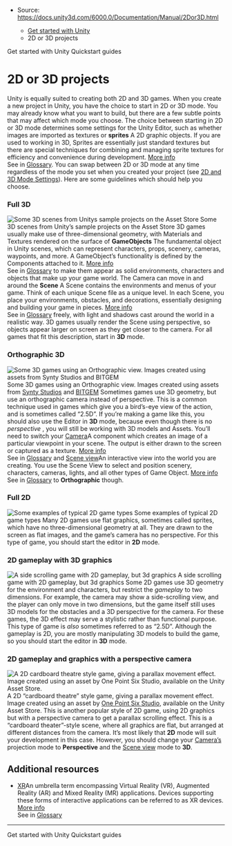 * Source: https://docs.unity3d.com/6000.0/Documentation/Manual/2Dor3D.html

  * [Get started with Unity](https://docs.unity3d.com/6000.0/Documentation/Manual/get-started-with-unity.html)
  * 2D or 3D projects


[](https://docs.unity3d.com/6000.0/Documentation/Manual/get-started-with-unity.html)
Get started with Unity
[](https://docs.unity3d.com/6000.0/Documentation/Manual/QuickstartGuides.html)
Quickstart guides
# 2D or 3D projects
Unity is equally suited to creating both 2D and 3D games. When you create a new project in Unity, you have the choice to start in 2D or 3D mode. You may already know what you want to build, but there are a few subtle points that may affect which mode you choose.
The choice between starting in 2D or 3D mode determines some settings for the Unity Editor, such as whether images are imported as textures or **sprites** A 2D graphic objects. If you are used to working in 3D, Sprites are essentially just standard textures but there are special techniques for combining and managing sprite textures for efficiency and convenience during development. [More info](https://docs.unity3d.com/6000.0/Documentation/Manual/sprite/sprite-landing.html)  
See in [Glossary](https://docs.unity3d.com/6000.0/Documentation/Manual/Glossary.html#Sprite). You can swap between 2D or 3D mode at any time regardless of the mode you set when you created your project (see [2D and 3D Mode Settings](https://docs.unity3d.com/6000.0/Documentation/Manual/2DAnd3DModeSettings.html)). Here are some guidelines which should help you choose.
### Full 3D
![Some 3D scenes from Unitys sample projects on the Asset Store](https://docs.unity3d.com/6000.0/Documentation/uploads/Main/3dGames.jpg) Some 3D scenes from Unity’s sample projects on the Asset Store
3D games usually make use of three-dimensional geometry, with Materials and Textures rendered on the surface of **GameObjects** The fundamental object in Unity scenes, which can represent characters, props, scenery, cameras, waypoints, and more. A GameObject’s functionality is defined by the Components attached to it. [More info](https://docs.unity3d.com/6000.0/Documentation/Manual/class-GameObject.html)  
See in [Glossary](https://docs.unity3d.com/6000.0/Documentation/Manual/Glossary.html#GameObject) to make them appear as solid environments, characters and objects that make up your game world. The Camera can move in and around the **Scene** A Scene contains the environments and menus of your game. Think of each unique Scene file as a unique level. In each Scene, you place your environments, obstacles, and decorations, essentially designing and building your game in pieces. [More info](https://docs.unity3d.com/6000.0/Documentation/Manual/CreatingScenes.html)  
See in [Glossary](https://docs.unity3d.com/6000.0/Documentation/Manual/Glossary.html#Scene) freely, with light and shadows cast around the world in a realistic way. 3D games usually render the Scene using perspective, so objects appear larger on screen as they get closer to the camera. For all games that fit this description, start in **3D** mode.
### Orthographic 3D
![Some 3D games using an Orthographic view. Images created using assets from Synty Studios and BITGEM](https://docs.unity3d.com/6000.0/Documentation/uploads/Main/3dOrthographicGames.jpg) Some 3D games using an Orthographic view. Images created using assets from [Synty Studios](https://assetstore.unity.com/publishers/5217) and [BITGEM](https://assetstore.unity.com/publishers/1299)
Sometimes games use 3D geometry, but use an orthographic camera instead of perspective. This is a common technique used in games which give you a bird’s-eye view of the action, and is sometimes called “2.5D”. If you’re making a game like this, you should also use the Editor in **3D** mode, because even though there is no _perspective_ , you will still be working with 3D models and Assets. You’ll need to switch your [Camera](https://docs.unity3d.com/6000.0/Documentation/Manual/CamerasOverview.html)A component which creates an image of a particular viewpoint in your scene. The output is either drawn to the screen or captured as a texture. [More info](https://docs.unity3d.com/6000.0/Documentation/Manual/CamerasOverview.html)  
See in [Glossary](https://docs.unity3d.com/6000.0/Documentation/Manual/Glossary.html#Camera) and [Scene view](https://docs.unity3d.com/6000.0/Documentation/Manual/SceneViewNavigation.html)An interactive view into the world you are creating. You use the Scene View to select and position scenery, characters, cameras, lights, and all other types of Game Object. [More info](https://docs.unity3d.com/6000.0/Documentation/Manual/UsingTheSceneView.html)  
See in [Glossary](https://docs.unity3d.com/6000.0/Documentation/Manual/Glossary.html#SceneView) to **Orthographic** though.
### Full 2D
![Some examples of typical 2D game types](https://docs.unity3d.com/6000.0/Documentation/uploads/Main/2dGames.jpg) Some examples of typical 2D game types
Many 2D games use flat graphics, sometimes called sprites, which have no three-dimensional geometry at all. They are drawn to the screen as flat images, and the game’s camera has no perspective. For this type of game, you should start the editor in **2D** mode.
### 2D gameplay with 3D graphics
![A side scrolling game with 2D gameplay, but 3d graphics](https://docs.unity3d.com/6000.0/Documentation/uploads/Main/2dGame3dSceneSideScroll.jpg) A side scrolling game with 2D gameplay, but 3d graphics
Some 2D games use 3D geometry for the environment and characters, but restrict the _gameplay_ to two dimensions. For example, the camera may show a side-scrolling view, and the player can only move in two dimensions, but the game itself still uses 3D models for the obstacles and a 3D perspective for the camera. For these games, the 3D effect may serve a stylistic rather than functional purpose. This type of game is _also_ sometimes referred to as “2.5D”. Although the gameplay is 2D, you are mostly manipulating 3D models to build the game, so you should start the editor in **3D** mode.
### 2D gameplay and graphics with a perspective camera
![A 2D cardboard theatre style game, giving a parallax movement effect. Image created using an asset by One Point Six Studio, available on the Unity Asset Store.](https://docs.unity3d.com/6000.0/Documentation/uploads/Main/2dParallaxScroller.jpg) A 2D “cardboard theatre” style game, giving a parallax movement effect. Image created using an asset by [One Point Six Studio](https://assetstore.unity.com/publishers/8138), available on the Unity Asset Store.
This is another popular style of 2D game, using 2D graphics but with a perspective camera to get a parallax scrolling effect. This is a “cardboard theater”-style scene, where all graphics are flat, but arranged at different distances from the camera. It’s most likely that **2D** mode will suit your development in this case. However, you should change your [Camera’s](https://docs.unity3d.com/6000.0/Documentation/Manual/CamerasOverview.html) projection mode to **Perspective** and the [Scene view](https://docs.unity3d.com/6000.0/Documentation/Manual/SceneViewNavigation.html) mode to **3D**.
## Additional resources
  * [XR](https://docs.unity3d.com/6000.0/Documentation/Manual/XR.html)An umbrella term encompassing Virtual Reality (VR), Augmented Reality (AR) and Mixed Reality (MR) applications. Devices supporting these forms of interactive applications can be referred to as XR devices. [More info](https://docs.unity3d.com/6000.0/Documentation/Manual/XR.html)  
See in [Glossary](https://docs.unity3d.com/6000.0/Documentation/Manual/Glossary.html#XR)


* * *
[](https://docs.unity3d.com/6000.0/Documentation/Manual/get-started-with-unity.html)
Get started with Unity
[](https://docs.unity3d.com/6000.0/Documentation/Manual/QuickstartGuides.html)
Quickstart guides
